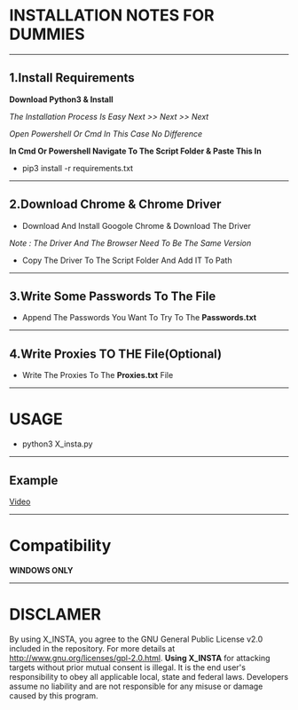 
# INSTALLATION NOTES FOR DUMMIES

---

## 1.Install Requirements

**Download Python3 & Install**

*The Installation Process Is Easy Next >> Next >> Next*

*Open Powershell Or Cmd In This Case No Difference*

**In Cmd Or Powershell Navigate To The Script Folder & Paste This In**  

- pip3 install -r requirements.txt

---

## 2.Download Chrome & Chrome Driver

- Download And Install Googole Chrome & Download The Driver

*Note : The Driver And The Browser Need To Be The Same Version*

- Copy The Driver To The Script Folder And Add IT To Path


---


## 3.Write Some Passwords To The File 

- Append The Passwords You Want To Try To The **Passwords.txt** 
 
--- 

## 4.Write Proxies TO THE File(Optional)

- Write The Proxies To The **Proxies.txt** File

---

# USAGE


- python3 X_insta.py


---
## Example

[Video](https://streamable.com/3cboed)

---

# Compatibility

**WINDOWS ONLY**

---
# DISCLAMER 

By using X_INSTA, you agree to the GNU General Public License v2.0 included in the repository. For more details at http://www.gnu.org/licenses/gpl-2.0.html. **Using X_INSTA**  for attacking targets without prior mutual consent is illegal. It is the end user's responsibility to obey all applicable local, state and federal laws. Developers assume no liability and are not responsible for any misuse or damage caused by this program.
